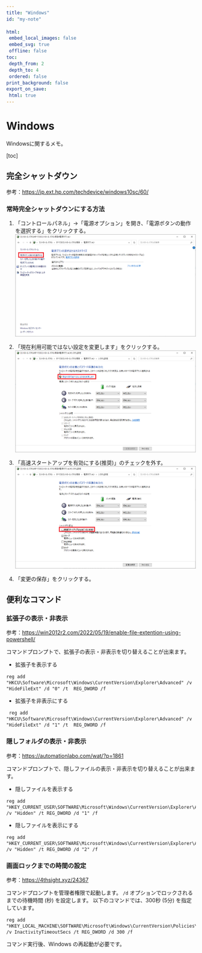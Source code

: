 ```yaml
---
title: "Windows"
id: "my-note"

html:
 embed_local_images: false
 embed_svg: true
 offline: false
toc:
 depth_from: 2
 depth_to: 4
 ordered: false
print_background: false
export_on_save:
 html: true
---
```


<!-- @import "../less/common.less" -->

# Windows

Windowsに関するメモ。

[toc]

## 完全シャットダウン

参考：<https://jp.ext.hp.com/techdevice/windows10sc/60/>

### 常時完全シャットダウンにする方法

1. 「コントロールパネル」→「電源オプション」を開き、「電源ボタンの動作を選択する」をクリックする。
   ![電源ボタンの動作を選択する](image/2021-03-29-15-55-10.png)

2. 「現在利用可能ではない設定を変更します」をクリックする。
   ![現在利用可能ではない設定を変更します](image/2021-03-29-15-57-25.png)

3. 「高速スタートアップを有効にする(推奨)」のチェックを外す。
   ![高速スタートアップを有効にする(推奨)](image/2021-03-29-15-58-47.png)

4. 「変更の保存」をクリックする。

## 便利なコマンド

### 拡張子の表示・非表示

参考：<https://win2012r2.com/2022/05/19/enable-file-extention-using-powershell/>

コマンドプロンプトで、拡張子の表示・非表示を切り替えることが出来ます。

- 拡張子を表示する

``` {.cmd}
reg add "HKCU\Software\Microsoft\Windows\CurrentVersion\Explorer\Advanced" /v "HideFileExt" /d "0" /t  REG_DWORD /f
```

- 拡張子を非表示にする

``` {.cmd}
 reg add "HKCU\Software\Microsoft\Windows\CurrentVersion\Explorer\Advanced" /v "HideFileExt" /d "1" /t  REG_DWORD /f
```

### 隠しフォルダの表示・非表示

参考：<https://automationlabo.com/wat/?p=1861>

コマンドプロンプトで、隠しファイルの表示・非表示を切り替えることが出来ます。

- 隠しファイルを表示する

``` {.cmd}
reg add "HKEY_CURRENT_USER\SOFTWARE\Microsoft\Windows\CurrentVersion\Explorer\Advanced" /v "Hidden" /t REG_DWORD /d "1" /f
```

- 隠しファイルを表示にする

``` {.cmd}
reg add "HKEY_CURRENT_USER\SOFTWARE\Microsoft\Windows\CurrentVersion\Explorer\Advanced" /v "Hidden" /t REG_DWORD /d "2" /f
```

### 画面ロックまでの時間の設定

参考：<https://4thsight.xyz/24367>

コマンドプロンプトを管理者権限で起動します。
`/d` オプションでロックされるまでの待機時間 (秒) を設定します。
以下のコマンドでは、300秒 (5分) を指定しています。

``` {.cmd}
reg add "HKEY_LOCAL_MACHINE\SOFTWARE\Microsoft\Windows\CurrentVersion\Policies\System" /v InactivityTimeoutSecs /t REG_DWORD /d 300 /f
```

コマンド実行後、Windows の再起動が必要です。
